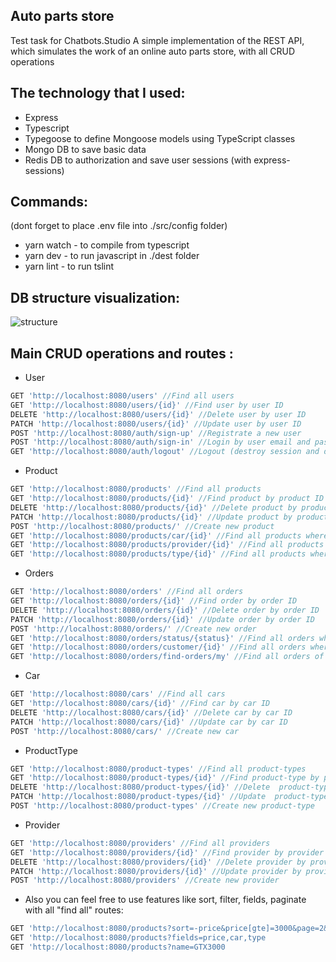 ## Auto parts store
Test task for Chatbots.Studio
A simple implementation of the REST API, which simulates the work of an online auto parts store, with all CRUD operations

## The technology that I used:

  * Express
  * Typescript
  * Typegoose to define Mongoose models using TypeScript classes
  * Mongo DB to save basic data
  * Redis DB to authorization and save user sessions (with express-sessions)
  
 ## Commands:
 (dont forget to place .env file into ./src/config folder)
  * yarn watch - to compile from typescript 
  * yarn dev - to run javascript in ./dest folder 
  * yarn lint - to run tslint
  
 ## DB structure visualization:
 ![structure](https://i.imgur.com/3JgzisY.png)
 
 ## Main CRUD operations and routes : 
 * User 
 ```js
GET 'http://localhost:8080/users' //Find all users
GET 'http://localhost:8080/users/{id}' //Find user by user ID
DELETE 'http://localhost:8080/users/{id}' //Delete user by user ID
PATCH 'http://localhost:8080/users/{id}' //Update user by user ID
POST 'http://localhost:8080/auth/sign-up' //Registrate a new user
POST 'http://localhost:8080/auth/sign-in' //Login by user email and password
GET 'http://localhost:8080/auth/logout' //Logout (destroy session and delete cookie)
```
 * Product 
 ```js
GET 'http://localhost:8080/products' //Find all products
GET 'http://localhost:8080/products/{id}' //Find product by product ID
DELETE 'http://localhost:8080/products/{id}' //Delete product by product ID
PATCH 'http://localhost:8080/products/{id}' //Update product by product ID
POST 'http://localhost:8080/products/' //Create new product
GET 'http://localhost:8080/products/car/{id}' //Find all products where product.car === id 
GET 'http://localhost:8080/products/provider/{id}' //Find all products where product.provider === id 
GET 'http://localhost:8080/products/type/{id}' //Find all products where product.productType === id 
```
 * Orders 
 ```js
GET 'http://localhost:8080/orders' //Find all orders
GET 'http://localhost:8080/orders/{id}' //Find order by order ID
DELETE 'http://localhost:8080/orders/{id}' //Delete order by order ID
PATCH 'http://localhost:8080/orders/{id}' //Update order by order ID
POST 'http://localhost:8080/orders/' //Create new order
GET 'http://localhost:8080/orders/status/{status}' //Find all orders where order.status === status 
GET 'http://localhost:8080/orders/customer/{id}' //Find all orders where order.customer === id  
GET 'http://localhost:8080/orders/find-orders/my' //Find all orders of current logged user
```
 * Car 
 ```js
GET 'http://localhost:8080/cars' //Find all cars
GET 'http://localhost:8080/cars/{id}' //Find car by car ID
DELETE 'http://localhost:8080/cars/{id}' //Delete car by car ID
PATCH 'http://localhost:8080/cars/{id}' //Update car by car ID
POST 'http://localhost:8080/cars/' //Create new car
```
 * ProductType 
 ```js
GET 'http://localhost:8080/product-types' //Find all product-types
GET 'http://localhost:8080/product-types/{id}' //Find product-type by product ID
DELETE 'http://localhost:8080/product-types/{id}' //Delete  product-type by product ID
PATCH 'http://localhost:8080/product-types/{id}' //Update  product-type by product ID
POST 'http://localhost:8080/product-types' //Create new product-type
```
 * Provider 
 ```js
GET 'http://localhost:8080/providers' //Find all providers
GET 'http://localhost:8080/providers/{id}' //Find provider by provider ID
DELETE 'http://localhost:8080/providers/{id}' //Delete provider by provider ID
PATCH 'http://localhost:8080/providers/{id}' //Update provider by provider ID
POST 'http://localhost:8080/providers' //Create new provider
```
* Also you can feel free to use features like sort, filter, fields, paginate with all "find all" routes:
 ```js
GET 'http://localhost:8080/products?sort=-price&price[gte]=3000&page=2&limit=20'
GET 'http://localhost:8080/products?fields=price,car,type
GET 'http://localhost:8080/products?name=GTX3000
```
